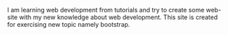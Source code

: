 I am learning web development from tutorials and try to create some web-site with my new knowledge about web development.
This site is created for exercising new topic namely bootstrap.
